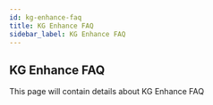 ```yaml
---
id: kg-enhance-faq
title: KG Enhance FAQ
sidebar_label: KG Enhance FAQ
---
```


## KG Enhance FAQ

This page will contain details about KG Enhance FAQ